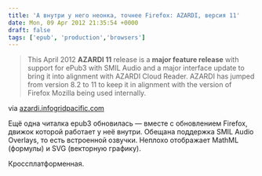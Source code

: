 ```yaml
---
title: 'А внутри у него неонка, точнее Firefox: AZARDI, версия 11'
date: Mon, 09 Apr 2012 21:35:54 +0000
draft: false
tags: ['epub', 'production','browsers']
---
```


> This April 2012 **AZARDI 11** release is a **major feature release** with support for ePub3 with SMIL Audio and a major interface update to bring it into alignment with AZARDI Cloud Reader. AZARDI has jumped from version 8.2 to 11 to keep it in alignment with the version of Firefox Mozilla being used internally.

via [azardi.infogridpacific.com](http://azardi.infogridpacific.com/)

Ещё одна читалка epub3 обновилась — вместе с обновлением Firefox, движок которой работает у неё внутри. Обещана поддержка SMIL Audio Overlays, то есть встроенной озвучки. Неплохо отображает MathML (формулы) и SVG (векторную графику). 

Кроссплатформенная.